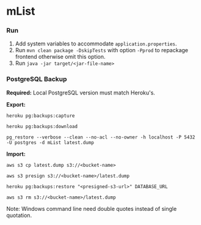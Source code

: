 # mList



### Run

1. Add system variables to accommodate  `application.properties`.
2. Run `mvn clean package -DskipTests` with option `-Pprod` to repackage frontend otherwise omit this option.
3. Run `java -jar target/<jar-file-name>`



### **PostgreSQL Backup**

**Required:** Local PostgreSQL version must match Heroku's.

**Export:**

```term
heroku pg:backups:capture

heroku pg:backups:download

pg_restore --verbose --clean --no-acl --no-owner -h localhost -P 5432 -U postgres -d mList latest.dump
```

**Import:**

```
aws s3 cp latest.dump s3://<bucket-name>

aws s3 presign s3://<bucket-name>/latest.dump

heroku pg:backups:restore "<presigned-s3-url>" DATABASE_URL

aws s3 rm s3://<bucket-name>/latest.dump
```

Note: Windows command line need double quotes instead of single quotation.
